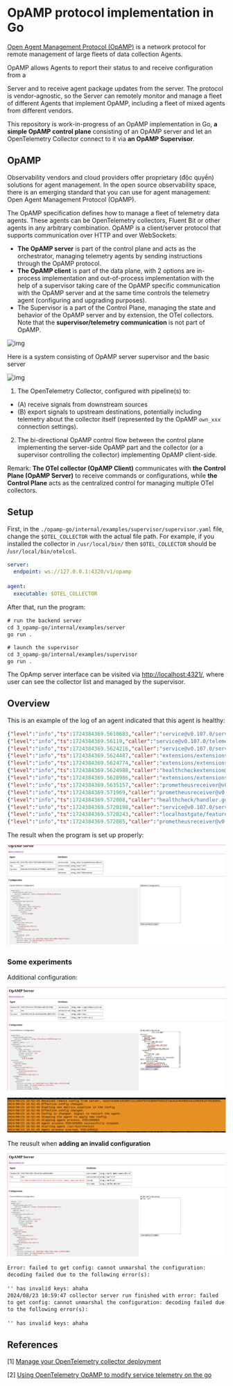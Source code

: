 # OpAMP protocol implementation in Go

[Open Agent Management Protocol (OpAMP)](https://github.com/open-telemetry/opamp-spec)
is a network protocol for remote management of large fleets of data collection Agents.

OpAMP allows Agents to report their status to and receive configuration from a

Server and to receive agent package updates from the server.
The protocol is vendor-agnostic, so the Server can remotely monitor and manage a fleet of different Agents that implement OpAMP, including a fleet of
mixed agents from different vendors.

This repository is work-in-progress of an OpAMP implementation in Go, **a simple OpAMP control plane** consisting of an OpAMP server and let an OpenTelemetry Collector connect to it via **an OpAMP Supervisor**.

## OpAMP
Observability vendors and cloud providers offer proprietary (độc quyền) solutions for agent management. In the open source observability space, there is an emerging standard that you can use for agent management: Open Agent Management Protocol (OpAMP).

The OpAMP specification defines how to manage a fleet of telemetry data agents. These agents can be OpenTelemetry collectors, Fluent Bit or other agents in any arbitrary combination.
OpAMP is a client/server protocol that supports communication over HTTP and over WebSockets:

* **The OpAMP server** is part of the control plane and acts as the orchestrator, managing telemetry agents by sending instructions through the OpAMP protocol.
* **The OpAMP client** is part of the data plane, with 2 options are in-process implementation and out-of-process implementation with the help of a supervisor taking care of the OpAMP specific communication with the OpAMP server and at the same time controls the telemetry agent (configuring and upgrading purposes). 
* The Supervisor is a part of the Control Plane, managing the state and behavior of the OpAMP server and by extension, the OTel collectors. Note that the **supervisor/telemetry communication** is not part of OpAMP.

![img](https://opentelemetry.io/docs/collector/img/opamp.svg)

Here is a system consisting of OpAMP server supervisor and the basic server

![img](https://opentelemetry.io/blog/2022/opamp/opamp-server-supervisor-agent-relations.png)

1. The OpenTelemetry Collector, configured with pipeline(s) to:
* (A) receive signals from downstream sources
* (B) export signals to upstream destinations, potentially including telemetry about the collector itself (represented by the OpAMP `own_xxx` connection settings).
2. The bi-directional OpAMP control flow between the control plane implementing the server-side OpAMP part and the collector (or a supervisor controlling the collector) implementing OpAMP client-side.

Remark: **The OTel collector (OpAMP Client)** communicates with **the Control Plane (OpAMP Server)** to receive commands or configurations, while **the Control Plane** acts as the centralized control for managing multiple OTel collectors.

## Setup
First, in the `./opamp-go/internal/examples/supervisor/supervisor.yaml` file, change the `$OTEL_COLLECTOR` with the actual file path. For example, if you installed the collector in `/usr/local/bin/` then `$OTEL_COLLECTOR` should be /`usr/local/bin/otelcol`.

```yaml
server:
  endpoint: ws://127.0.0.1:4320/v1/opamp

agent:
  executable: $OTEL_COLLECTOR
```

After that, run the program: 
```shell
# run the backend server
cd 3_opamp-go/internal/examples/server
go run .
```

```shell
# launch the supervisor
cd 3_opamp-go/internal/examples/supervisor
go run .
```

The OpAmp server interface can be visited via [http://localhost:4321/](http://localhost:4321/), where user can see the collector list and managed by the supervisor.

## Overview

This is an example of the log of an agent indicated that this agent is healthy:
```json
{"level":"info","ts":1724384369.5610683,"caller":"service@v0.107.0/service.go:116","msg":"Setting up own telemetry..."}
{"level":"info","ts":1724384369.56119,"caller":"service@v0.107.0/telemetry.go:96","msg":"Serving metrics","address":":8888","metrics level":"Normal"}
{"level":"info","ts":1724384369.5624216,"caller":"service@v0.107.0/service.go:195","msg":"Starting otelcol...","Version":"0.107.0","NumCPU":12}
{"level":"info","ts":1724384369.5624487,"caller":"extensions/extensions.go:36","msg":"Starting extensions..."}
{"level":"info","ts":1724384369.5624774,"caller":"extensions/extensions.go:39","msg":"Extension is starting...","kind":"extension","name":"health_check"}
{"level":"info","ts":1724384369.5624988,"caller":"healthcheckextension@v0.107.0/healthcheckextension.go:32","msg":"Starting health_check extension","kind":"extension","name":"health_check","config":{"Endpoint":"localhost:13133","TLSSetting":null,"CORS":null,"Auth":null,"MaxRequestBodySize":0,"IncludeMetadata":false,"ResponseHeaders":null,"CompressionAlgorithms":null,"ReadTimeout":0,"ReadHeaderTimeout":0,"WriteTimeout":0,"IdleTimeout":0,"Path":"/","ResponseBody":null,"CheckCollectorPipeline":{"Enabled":false,"Interval":"5m","ExporterFailureThreshold":5}}}
{"level":"info","ts":1724384369.5628986,"caller":"extensions/extensions.go:56","msg":"Extension started.","kind":"extension","name":"health_check"}
{"level":"info","ts":1724384369.5635157,"caller":"prometheusreceiver@v0.107.0/metrics_receiver.go:307","msg":"Starting discovery manager","kind":"receiver","name":"prometheus/own_metrics","data_type":"metrics"}
{"level":"info","ts":1724384369.571969,"caller":"prometheusreceiver@v0.107.0/metrics_receiver.go:285","msg":"Scrape job added","kind":"receiver","name":"prometheus/own_metrics","data_type":"metrics","jobName":"otel-collector"}
{"level":"info","ts":1724384369.572008,"caller":"healthcheck/handler.go:132","msg":"Health Check state change","kind":"extension","name":"health_check","status":"ready"}
{"level":"info","ts":1724384369.5720198,"caller":"service@v0.107.0/service.go:221","msg":"Everything is ready. Begin running and processing data."}
{"level":"info","ts":1724384369.5720243,"caller":"localhostgate/featuregate.go:63","msg":"The default endpoints for all servers in components have changed to use localhost instead of 0.0.0.0. Disable the feature gate to temporarily revert to the previous default.","feature gate ID":"component.UseLocalHostAsDefaultHost"}
{"level":"info","ts":1724384369.572085,"caller":"prometheusreceiver@v0.107.0/metrics_receiver.go:376","msg":"Starting scrape manager","kind":"receiver","name":"prometheus/own_metrics","data_type":"metrics"}

```
The result when the program is set up properly:

![img](result.png)

### Some experiments

Additional configuration:

![img](result3.png)

![img](result4.png)

The reusult when **adding an invalid configuration**

![img](result2.png)

```log
Error: failed to get config: cannot unmarshal the configuration: decoding failed due to the following error(s):

'' has invalid keys: ahaha
2024/08/23 10:59:47 collector server run finished with error: failed to get config: cannot unmarshal the configuration: decoding failed due to the following error(s):

'' has invalid keys: ahaha
```


## References
[1] [Manage your OpenTelemetry collector deployment](https://opentelemetry.io/docs/collector/management/)

[2] [Using OpenTelemetry OpAMP to modify service telemetry on the go](https://opentelemetry.io/blog/2022/opamp/)